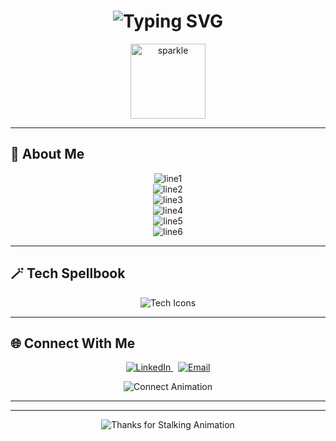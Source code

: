 <!-- Animated Header -->
<h1 align="center">
 <img src="https://readme-typing-svg.herokuapp.com?font=Fira+Code&weight=700&size=30&duration=4000&pause=800&color=FF6F61&center=true&vCenter=true&width=700&lines=Hey,+I'm+Arjun+Subramaniam!;Code+%7C+Coffee+%7C+Break" alt="Typing SVG" />

</h1>

<p align="center">
  <img src="https://media.giphy.com/media/3o6Zt8zb1QHkzI2aRM/giphy.gif" width="120" alt="sparkle" />
</p>

---

## 🚀 About Me

<p align="center">
  <!-- each line is a separate typing animation so it appears line-by-line -->
  <img src="https://readme-typing-svg.herokuapp.com?font=Fira+Code&size=20&duration=2200&pause=800&color=00C2FF&center=true&vCenter=true&width=700&lines=🧩+Forged+from+caffeine,+curiosity,+and+midnight+experiments" alt="line1" /><br>
  <img src="https://readme-typing-svg.herokuapp.com?font=Fira+Code&size=20&duration=2200&pause=800&color=7CFF00&center=true&vCenter=true&width=700&lines=⚙️+Fluent+in+Java,+sarcasm,+and+deadline+alchemy" alt="line2" /><br>
  <img src="https://readme-typing-svg.herokuapp.com?font=Fira+Code&size=20&duration=2200&pause=800&color=FFD12A&center=true&vCenter=true&width=700&lines=📦+Collector+of+side+projects:+some+polished,+some+are+portals+to+ideas" alt="line3" /><br>
  <img src="https://readme-typing-svg.herokuapp.com?font=Fira+Code&size=20&duration=2200&pause=800&color=FF8A00&center=true&vCenter=true&width=700&lines=🛠+If+it+can+be+automated,+I+will+write+the+script" alt="line4" /><br>
  <img src="https://readme-typing-svg.herokuapp.com?font=Fira+Code&size=20&duration=2200&pause=800&color=D36CFF&center=true&vCenter=true&width=700&lines=📡+Building+things+future-me+will+high-five+about" alt="line5" /><br>
  <img src="https://readme-typing-svg.herokuapp.com?font=Fira+Code&size=20&duration=2200&pause=800&color=00F7B6&center=true&vCenter=true&width=700&lines=🎯+Motto:+Write+boldly,+commit+fiercely,+turn+bugs+into+plot+twists" alt="line6" />
</p>

---

## 🪄 Tech Spellbook
<p align="center">
  <img src="https://skillicons.dev/icons?i=java,js,html,css,react,git,github" alt="Tech Icons" />
</p>

---

## 🌐 Connect With Me
<p align="center">
  <a href="https://linkedin.com/in/arjun-subramaniam18/" target="_blank" rel="noopener">
    <img src="https://img.shields.io/badge/LinkedIn-%230077B5.svg?style=for-the-badge&logo=linkedin&logoColor=white" alt="LinkedIn" />
  </a>
  &nbsp;
  <a href="mailto:mearjunsubramaniam@gmail.com">
    <img src="https://img.shields.io/badge/Email-%23D14836.svg?style=for-the-badge&logo=gmail&logoColor=white" alt="Email" />
  </a>
</p>

<p align="center">
  <!-- little animated connector text -->
  <img src="https://readme-typing-svg.herokuapp.com?font=Fira+Code&size=18&duration=2500&pause=1200&color=00B2FF&center=true&vCenter=true&width=600&lines=Let's+build+something+amazing!;Open+to+collabs+%26+curious+convos" alt="Connect Animation" />
</p>

---

---

<div align="center">

<img src="https://readme-typing-svg.herokuapp.com?font=Fira+Code&weight=600&size=25&duration=3500&pause=1000&color=FF69B4&center=true&vCenter=true&width=600&lines=✨+Thanks+for+Stalking+✨;Now+go+star+some+repos!;Come+back+soon!+%F0%9F%92%96" alt="Thanks for Stalking Animation" />

</div>

